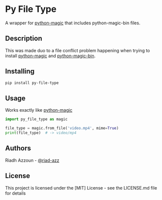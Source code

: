 # Py File Type

A wrapper for [python-magic](https://pypi.org/project/python-magic/) that includes python-magic-bin files.

## Description

This was made duo to a file conflict problem happening when trying to
install [python-magic](https://github.com/ahupp/python-magic)
and [python-magic-bin](https://pypi.org/project/python-magic-bin/).

## Installing

```bash
pip install py-file-type
```

## Usage

Works exactly like [python-magic](https://github.com/ahupp/python-magic)

```python
import py_file_type as magic

file_type = magic.from_file('video.mp4', mime=True)
print(file_type)  # -> video/mp4
```

## Authors

Riadh Azzoun - [@riad-azz](https://github.com/riad-azz)

## License

This project is licensed under the [MIT] License - see the LICENSE.md file for details